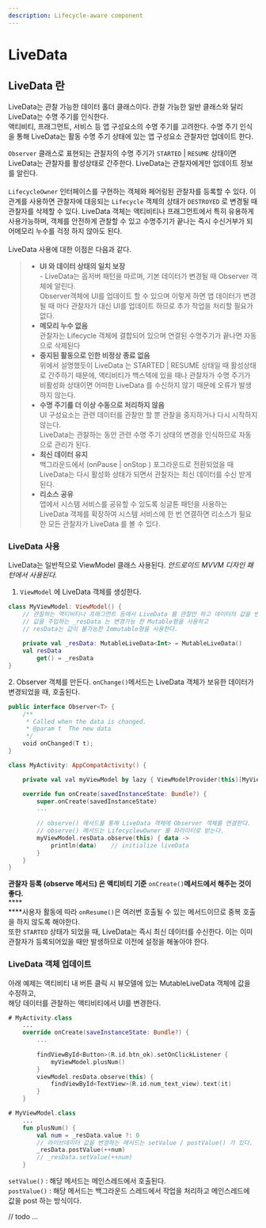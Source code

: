```yaml
---
description: Lifecycle-aware component
---
```


# LiveData

## LiveData 란

LiveData는 관찰 가능한 데이터 홀더 클래스이다. 관찰 가능한 일반 클래스와 달리 LiveData는 수명 주기를 인식한다.\
액티비티, 프래그먼트, 서비스 등 앱 구성요소의 수명 주기를 고려한다. 수명 주기 인식을 통해 LiveData는 활동 수명 주기 상태에 있는 앱 구성요소 관찰자만 업데이트 한다.

`Observer` 클래스로 표현되는 관찰자의 수명 주기가 `STARTED` | `RESUME` 상태이면 LiveData는 관찰자를 활성상태로 간주한다. LiveData는 관찰자에게만 업데이트 정보를 알린다.\
\
`LifecycleOwner` 인터페이스를 구현하는 객체와 페어링된 관찰자를 등록할 수 있다. 이 관계를 사용하면 관찰자에 대응되는 `Lifecycle` 객체의 상태가 `DESTROYED` 로 변경될 때 관찰자를 삭제할 수 있다. LiveData 객체는 액티비티나 프래그먼트에서 특히 유용하게 사용가능하며, 객체를 안전하게 관찰할 수 있고 수명주기가 끝나는 즉시 수신거부가 되어메모리 누수를 걱정 하지 않아도 된다.\
\
LiveData 사용에 대한 이점은 다음과 같다.

> * **UI 와 데이터 상태의 일치 보장**\
>   \- LiveData는 옵저버 패턴을 따르며, 기본 데이터가 변경될 때 Observer 객체에 알린다.\
>   Observer객체에 UI를 업데이트 할 수 있으며 이렇게 하면 앱 데이터가 변경될 때 마다 관찰자가 대신 UI를 업데이트 하므로 추가 작업을 처리할 필요가 없다.
> * **메모리 누수 없음**\
>   관찰자는 Lifecycle 객체에 결합되어 있으며 연결된 수명주기가 끝나면 자동으로 삭제된다
> * **중지된 활동으로 인한 비정상 종료 없음**\
>   위에서 설명했듯이 LiveData 는 STARTED | RESUME 상태일 때 활성상태로 간주하기 때문에, 액티비티가 백스텍에 있을 때나 관찰자가 수명 주기가 비활성화 상태이면 어떠한 LiveData 를 수신하지 않기 때문에 오류가 발생하지 않는다.
> * **수명 주기를 더 이상 수동으로 처리하지 않음**\
>   UI 구성요소는 관련 데이터를 관찰만 할 뿐 관찰을 중지하거나 다시 시작하지 않는다.\
>   LiveData는 관찰하는 동안 관련 수명 주기 상태의 변경을 인식하므로 자동으로 관리가 된다.
> * **최신 데이터 유지**\
>   백그라운드에서 (onPause | onStop ) 포그라운드로 전환되었을 때 LiveData는 다시 활성화 상태가 되면서 관찰자는 최신 데이터를 수신 받게 된다.
> * **리소스 공유**\
>   앱에서 시스템 서비스를 공유할 수 있도록 싱글톤 패턴을 사용하는 LiveData 객체를 확장하여 시스템 서비스에 한 번 연결하면 리소스가 필요한 모든 관찰자가 LiveData 를 볼 수 있다.

### LiveData 사용

LiveData는 일반적으로 ViewModel 클래스 사용된다. _안드로이드 MVVM 디자인 패턴에서 사용된다._

1. `ViewModel` 에 LiveData 객체를 생성한다.

```kotlin
class MyViewModel: ViewModel() {
    // 관찰하는 액티비티나 프래그먼트 등에서 LiveData 를 관찰만 하고 데이터의 값을 변경할 수 없게
    // 값을 주입하는 _resData 는 변경가능 한 Mutable형을 사용하고
    // resData는 값이 불가능한 Immutable형을 사용한다.
    
    private val _resData: MutableLiveData<Int> = MutableLiveData()
    val resData
        get() = _resData
}
```

&#x20; 2\.  Observer 객체를 만든다. `onChange()`메서드는 LiveData 객체가 보유한 데이터가 변경되었을 때, 호출된다.

```kotlin
public interface Observer<T> {
    /**
     * Called when the data is changed.
     * @param t  The new data
     */
    void onChanged(T t);
}
```

```kotlin
class MyActivity: AppCompatActivity() {

    private val val myViewModel by lazy { ViewModelProvider(this)[MyViewModel::class.java] }

    override fun onCreate(savedInstanceState: Bundle?) {
        super.onCreate(savedInstanceState)
        ...
        
        // observe() 메서드를 통해 LiveData 객체에 Observer 객체를 연결한다.
        // observe() 메서드는 LifecyclewOwner 를 파라미터로 받는다.
        myViewModel.resData.observe(this) { data ->
            println(data)    // initialize liveData
        }
    }
}
```

**관찰자 등록 (observe 메서드) 은 액티비티 기준** `onCreate()`**메서드에서 해주는 것이 좋다.**\
****\
****사용자 활동에 따라 `onResume()`은 여러번 호출될 수 있는 메서드이므로 중복 호출을 하지 않도록 해야한다.\
또한 `STARTED` 상태가 되었을 때, LiveData는 즉시 최신 데이터를 수신한다. 이는 이미 관찰자가 등록되어있을 때만 발생하므로 이전에 설정을 해놓아야 한다.

### LiveData 객체 업데이트

아래 예제는 액티비티 내 버튼 클릭 시 뷰모델에 있는 MutableLiveData 객체에 값을 수정하고,\
해당 데이터를 관찰하는 액티비티에서 UI를 변경한다.

```kotlin
# MyActivity.class
    ...
    override onCreate(saveInstanceState: Bundle?) {
        ...
        
        findViewById<Button>(R.id.btn_ok).setOnClickListener {
            myViewModel.plusNum()
        }
        viewModel.resData.observe(this) {
            findViewById<TextView>(R.id.num_text_view).text(it)
        }
    }
```

```kotlin
# MyViewModel.class
    ...
    fun plusNum() {
        val num = _resData.value ?: 0
        // 라이브데이터 값을 변경하는 메서드는 setValue / postValue() 가 있다.
        _resData.postValue(++num)
        // _resData.setValue(++num)
    }
```

`setValue()` : 해당 메서드는 메인스레드에서 호출된다.\
`postValue()` : 해당 메서드는 백그라운드 스레드에서 작업을 처리하고 메인스레드에 값을 post 하는 방식이다.



// todo ...
